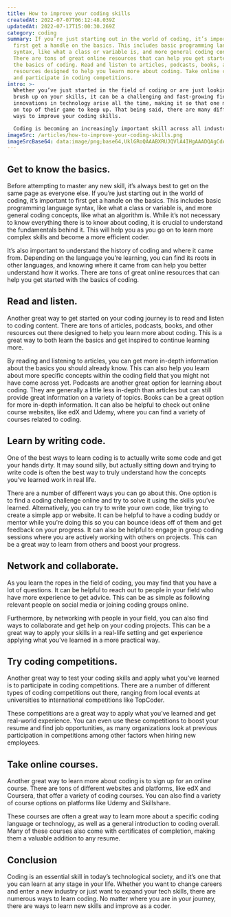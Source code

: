 ```yaml
---
title: How to improve your coding skills
createdAt: 2022-07-07T06:12:48.039Z
updatedAt: 2022-07-17T15:00:30.269Z
category: coding
summary: If you’re just starting out in the world of coding, it’s important to
  first get a handle on the basics. This includes basic programming language
  syntax, like what a class or variable is, and more general coding concepts.
  There are tons of great online resources that can help you get started with
  the basics of coding. Read and listen to articles, podcasts, books, and other
  resources designed to help you learn more about coding. Take online courses
  and participate in coding competitions.
intro: >-
  Whether you’ve just started in the field of coding or are just looking to
  brush up on your skills, it can be a challenging and fast-growing field. New
  innovations in technology arise all the time, making it so that one must stay
  on top of their game to keep up. That being said, there are many different
  ways to improve your coding skills. 

  Coding is becoming an increasingly important skill across all industries. From software developers and engineers to website designers and video game programmers, more and more roles require knowledge of programming languages. Even if you don’t plan on working with code directly on a day-to-day basis, having code literacy can open up opportunities for you in almost any industry. Read on for more information about how you can improve your coding skills and take your tech abilities to the next level.
imageSrc: /articles/how-to-improve-your-coding-skills.png
imageSrcBase64: data:image/png;base64,UklGRoQAAABXRUJQVlA4IHgAAADQAgCdASoKAAoAAUAmJbACdLoAyv8WplwfJFloCvNAAP75uWpo4rT5TGEILbe16e3/H/6szJJU2zSLk6YRxVpZS7X78eJn9Ra5qIR69j/hxugNmlNcNYV03yVFRJIU9iHMUrzK3jhLpKXgcGGOnxla1q1JzlgAAAA=
---
```


## Get to know the basics.

Before attempting to master any new skill, it’s always best to get on the same page as everyone else. If you’re just starting out in the world of coding, it’s important to first get a handle on the basics. This includes basic programming language syntax, like what a class or variable is, and more general coding concepts, like what an algorithm is. While it’s not necessary to know everything there is to know about coding, it is crucial to understand the fundamentals behind it. This will help you as you go on to learn more complex skills and become a more efficient coder.

It’s also important to understand the history of coding and where it came from. Depending on the language you’re learning, you can find its roots in other languages, and knowing where it came from can help you better understand how it works. There are tons of great online resources that can help you get started with the basics of coding.

## Read and listen.

Another great way to get started on your coding journey is to read and listen to coding content. There are tons of articles, podcasts, books, and other resources out there designed to help you learn more about coding. This is a great way to both learn the basics and get inspired to continue learning more.

By reading and listening to articles, you can get more in-depth information about the basics you should already know. This can also help you learn about more specific concepts within the coding field that you might not have come across yet. Podcasts are another great option for learning about coding. They are generally a little less in-depth than articles but can still provide great information on a variety of topics. Books can be a great option for more in-depth information. It can also be helpful to check out online course websites, like edX and Udemy, where you can find a variety of courses related to coding.

## Learn by writing code.

One of the best ways to learn coding is to actually write some code and get your hands dirty. It may sound silly, but actually sitting down and trying to write code is often the best way to truly understand how the concepts you’ve learned work in real life.

There are a number of different ways you can go about this. One option is to find a coding challenge online and try to solve it using the skills you’ve learned. Alternatively, you can try to write your own code, like trying to create a simple app or website. It can be helpful to have a coding buddy or mentor while you’re doing this so you can bounce ideas off of them and get feedback on your progress. It can also be helpful to engage in group coding sessions where you are actively working with others on projects. This can be a great way to learn from others and boost your progress.

## Network and collaborate.

As you learn the ropes in the field of coding, you may find that you have a lot of questions. It can be helpful to reach out to people in your field who have more experience to get advice. This can be as simple as following relevant people on social media or joining coding groups online.

Furthermore, by networking with people in your field, you can also find ways to collaborate and get help on your coding projects. This can be a great way to apply your skills in a real-life setting and get experience applying what you’ve learned in a more practical way.

## Try coding competitions.

Another great way to test your coding skills and apply what you’ve learned is to participate in coding competitions. There are a number of different types of coding competitions out there, ranging from local events at universities to international competitions like TopCoder.

These competitions are a great way to apply what you’ve learned and get real-world experience. You can even use these competitions to boost your resume and find job opportunities, as many organizations look at previous participation in competitions among other factors when hiring new employees.

## Take online courses.

Another great way to learn more about coding is to sign up for an online course. There are tons of different websites and platforms, like edX and Coursera, that offer a variety of coding courses. You can also find a variety of course options on platforms like Udemy and Skillshare.

These courses are often a great way to learn more about a specific coding language or technology, as well as a general introduction to coding overall. Many of these courses also come with certificates of completion, making them a valuable addition to any resume.

## Conclusion

Coding is an essential skill in today’s technological society, and it’s one that you can learn at any stage in your life. Whether you want to change careers and enter a new industry or just want to expand your tech skills, there are numerous ways to learn coding. No matter where you are in your journey, there are ways to learn new skills and improve as a coder.
